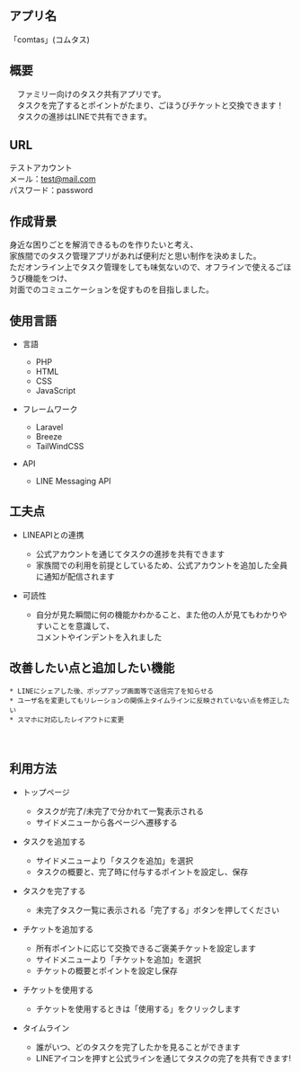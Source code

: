 ## アプリ名

「comtas」(コムタス) 

## 概要
　ファミリー向けのタスク共有アプリです。  
　タスクを完了するとポイントがたまり、ごほうびチケットと交換できます！  
　タスクの進捗はLINEで共有できます。  



## URL

テストアカウント  
メール：test@mail.com  
パスワード：password

## 作成背景
身近な困りごとを解消できるものを作りたいと考え、  
家族間でのタスク管理アプリがあれば便利だと思い制作を決めました。  
ただオンライン上でタスク管理をしても味気ないので、オフラインで使えるごほうび機能をつけ、  
対面でのコミュニケーションを促すものを目指しました。  

## 使用言語

* 言語
    * PHP
    * HTML
    * CSS
    * JavaScript

* フレームワーク
    * Laravel
    * Breeze
    * TailWindCSS

* API
    * LINE Messaging API

## 工夫点

* LINEAPIとの連携
    * 公式アカウントを通じてタスクの進捗を共有できます  
    * 家族間での利用を前提としているため、公式アカウントを追加した全員に通知が配信されます  
    
* 可読性
    * 自分が見た瞬間に何の機能かわかること、また他の人が見てもわかりやすいことを意識して、  
     コメントやインデントを入れました  



## 改善したい点と追加したい機能
    * LINEにシェアした後、ポップアップ画面等で送信完了を知らせる
    * ユーザ名を変更してもリレーションの関係上タイムラインに反映されていない点を修正したい
    * スマホに対応したレイアウトに変更
　
## 利用方法

* トップページ
    * タスクが完了/未完了で分かれて一覧表示される
    * サイドメニューから各ページへ遷移する

* タスクを追加する
    * サイドメニューより「タスクを追加」を選択
    * タスクの概要と、完了時に付与するポイントを設定し、保存

* タスクを完了する
    * 未完了タスク一覧に表示される「完了する」ボタンを押してください

* チケットを追加する
    * 所有ポイントに応じて交換できるご褒美チケットを設定します
    * サイドメニューより「チケットを追加」を選択
    * チケットの概要とポイントを設定し保存

* チケットを使用する
    * チケットを使用するときは「使用する」をクリックします
    
* タイムライン
    * 誰がいつ、どのタスクを完了したかを見ることができます
    * LINEアイコンを押すと公式ラインを通じてタスクの完了を共有できます!
